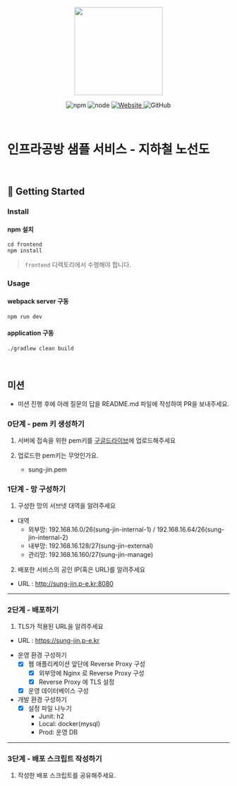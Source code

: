 <p align="center">
    <img width="200px;" src="https://raw.githubusercontent.com/woowacourse/atdd-subway-admin-frontend/master/images/main_logo.png"/>
</p>
<p align="center">
  <img alt="npm" src="https://img.shields.io/badge/npm-%3E%3D%205.5.0-blue">
  <img alt="node" src="https://img.shields.io/badge/node-%3E%3D%209.3.0-blue">
  <a href="https://edu.nextstep.camp/c/R89PYi5H" alt="nextstep atdd">
    <img alt="Website" src="https://img.shields.io/website?url=https%3A%2F%2Fedu.nextstep.camp%2Fc%2FR89PYi5H">
  </a>
  <img alt="GitHub" src="https://img.shields.io/github/license/next-step/atdd-subway-service">
</p>

<br>

# 인프라공방 샘플 서비스 - 지하철 노선도

<br>

## 🚀 Getting Started

### Install
#### npm 설치
```
cd frontend
npm install
```
> `frontend` 디렉토리에서 수행해야 합니다.

### Usage
#### webpack server 구동
```
npm run dev
```
#### application 구동
```
./gradlew clean build
```
<br>

## 미션

* 미션 진행 후에 아래 질문의 답을 README.md 파일에 작성하여 PR을 보내주세요.

### 0단계 - pem 키 생성하기

1. 서버에 접속을 위한 pem키를 [구글드라이브](https://drive.google.com/drive/folders/1dZiCUwNeH1LMglp8dyTqqsL1b2yBnzd1?usp=sharing)에 업로드해주세요

2. 업로드한 pem키는 무엇인가요.
   - sung-jin.pem

### 1단계 - 망 구성하기
1. 구성한 망의 서브넷 대역을 알려주세요
- 대역
  - 외부망: 192.168.16.0/26(sung-jin-internal-1) / 192.168.16.64/26(sung-jin-internal-2)
  - 내부망: 192.168.16.128/27(sung-jin-external)
  - 관리망: 192.168.16.160/27(sung-jin-manage)

2. 배포한 서비스의 공인 IP(혹은 URL)를 알려주세요

- URL : http://sung-jin.p-e.kr:8080



---

### 2단계 - 배포하기
1. TLS가 적용된 URL을 알려주세요

- URL : https://sung-jin.p-e.kr

* 운영 환경 구성하기
    * [x] 웹 애플리케이션 앞단에 Reverse Proxy 구성
        * [x] 외부망에 Nginx 로 Reverse Proxy 구성
        * [x] Reverse Proxy 에 TLS 설정
    * [x] 운영 데이터베이스 구성
* 개발 환경 구성하기
    * [x] 설정 파일 나누기
        * Junit: h2
        * Local: docker(mysql)
        * Prod: 운영 DB

---

### 3단계 - 배포 스크립트 작성하기

1. 작성한 배포 스크립트를 공유해주세요.


